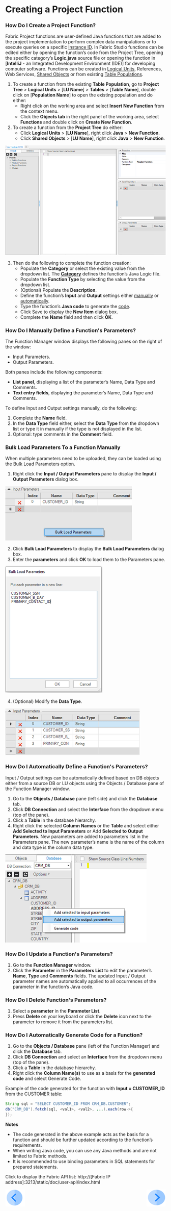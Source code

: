 # Creating a Project Function

### How Do I Create a Project Function?

Fabric Project functions are user-defined Java functions that are added to the project implementation to perform complex data manipulations or to execute queries on a specific [Instance ID](/articles/01_fabric_overview/02_fabric_glossary.md#instance-id). 
In Fabric Studio functions can be edited either by opening the function’s code from the Project Tree, opening the specific category’s **Logic.java** source file or opening the function in [**IntelliJ** - an Integrated Development Environment (IDE)] for developing computer software. 
Functions can be created in [Logical Units](/articles/03_logical_units/01_LU_overview.md), References, Web Services, [Shared Objects](/articles/04_fabric_studio/12_shared_objects.md) or from existing [Table Populations](/articles/07_table_population/01_table_population_overview.md).
1.	To create a function from the existing **Table Population**, go to **Project Tree** > **Logical Units** > [**LU Name**] > **Tables** > [**Table Name**], double click on [**Population Name**] to open the existing population and do either:
    * Right click on the working area and select **Insert New Function** from the context menu. 
    * Click the **Objects tab** in the right panel of the working area, select **Functions** and double click on **Create New Function**.
 2. To create a function from the **Project Tree** do either:
    *	Click **Logical Units** > [**LU Name**], right click **Java** > **New Function**. 
    *	Click **Shared Objects** > [**LU Name**], right click **Java** > **New Function**.
    
![image](/articles/07_table_population/images/07_10_01_screen1.png)

3.	Then do the following to complete the function creation: 
    *	Populate the **Category** or select the existing value from the dropdown list. The [**Category**](/articles/04_fabric_studio/09_logic_files_and_categories.md) defines the function’s Java Logic file.
    *	Populate the **Function Type** by selecting the value from the dropdown list.
    *	(Optional) Populate the **Description**.
    *	Define the function’s **Input** and **Output** settings either [manually](/articles/07_table_population/10_creating_a_project_function.md#how-do-i-manually-define-functions-parameters)  or [automatically](/articles/07_table_population/10_creating_a_project_function.md#how-do-i-automatically-define-functions-parameters).
    *	Type the function’s **Java code** to generate the [code](/articles/07_table_population/10_creating_a_project_function.md#how-do-i-automatically-generate-code-for-a-function).
    *	Click Save to display the **New Item** dialog box. 
    *	Complete the **Name** field and then click **OK**.
    
### How Do I Manually Define a Function's Parameters? 

The Function Manager window displays the following panes on the right of the window:
*	Input Parameters.
*	Output Parameters.

Both panes include the following components:
*	**List panel**, displaying a list of the parameter’s Name, Data Type and Comments.
*	**Text entry fields**, displaying the parameter’s Name, Data Type and Comments.

To define Input and Output settings manually, do the following:
1.	Complete the **Name** field.
2.	In the **Data Type** field either, select the **Data Type** from the dropdown list or type it in manually if the type is not displayed in the list. 
3.	Optional: type comments in the **Comment** field.


### Bulk Load Parameters To a Function Manually

When multiple parameters need to be uploaded, they can be loaded using the Bulk Load Parameters option. 
1.	Right click the **Input / Output Parameters** pane to display the **Input / Output Parameters** dialog box. 

![image](/articles/07_table_population/images/07_10_02_bulk_load.png)

2.	Click **Bulk Load Parameters** to display the **Bulk Load Parameters** dialog box. 
3.	Enter the **parameters** and click **OK** to load them to the Parameters pane. 

![image](/articles/07_table_population/images/07_10_03_bulk_load2.png)

4.	(Optional) Modify the **Data Type**.

![image](/articles/07_table_population/images/07_10_04_data_type.png)

### How Do I Automatically Define a Function's Parameters?

Input / Output settings can be automatically defined based on DB objects either from a source DB or LU objects using the Objects / Database pane of the Function Manager window.
1.	Go to the **Objects / Database** pane (left side) and click the **Database** tab.
2.	Click **DB Connection** and select the **Interface** from the dropdown menu (top of the pane).
3.	Click a **Table** in the database hierarchy.
4.	Right click the selected **Column Names** or the **Table** and select either **Add Selected to Input Parameters** or Add **Selected to Output Parameters**. New parameters are added to parameters list in the Parameters pane. The new parameter’s name is the name of the column and data type is the column data type.

![image](/articles/07_table_population/images/07_10_05_datatype2.png)

### How Do I Update a Function's Parameters?

1.	Go to the **Function Manager** window.
2.	Click the **Parameter** in the **Parameters List** to edit the parameter’s **Name**, **Type** and **Comments** fields. The updated Input / Output parameter names are automatically applied to all occurrences of the parameter in the function’s Java code.


### How Do I Delete Function's Parameters? 

1.	Select a **parameter** in the **Parameter List**.
2.	Press **Delete** on your keyboard or click the **Delete** icon next to the parameter to remove it from the parameters list.

### How Do I Automatically Generate Code for a Function?

1.	Go to the **Objects / Database** pane (left of the Function Manager) and click the **Database** tab.
2.	Click **DB Connection** and select an **Interface** from the dropdown menu (top of the pane).
3.	Click a **Table** in the database hierarchy.
4.	Right click the **Column Name(s)** to use as a basis for the **generated code** and select Generate Code.

Example of the code generated for the function with **Input = CUSTOMER_ID** from the CUSTOMER table:
~~~java
String sql = "SELECT CUSTOMER_ID FROM CRM_DB.CUSTOMER";
db("CRM_DB").fetch(sql, <val1>, <val2>, ...).each(row->{
});
~~~

**Notes** 
*	The code generated in the above example acts as the basis for a function and should be further updated according to the function’s requirements.
*	When writing Java code, you can use any Java methods and are not limited to Fabric methods. 
*	It is recommended to use binding parameters in SQL statements for prepared statements.


Click to display the Fabric API list: http://[Fabric IP address]:3213/static/doc/user-api/index.html


[![Previous](/articles/images/Previous.png)](/articles/07_table_population/09_creating_an_LUDB_function.md)[<img align="right" width="60" height="54" src="/articles/images/Next.png">](/articles/07_table_population/11_1_creating_or_editing_a_root_function.md)

